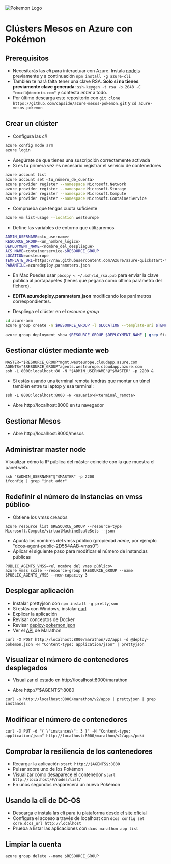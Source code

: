 
![Pokemon Logo](http://vignette1.wikia.nocookie.net/es.pokemon/images/6/61/Logo_de_Pok$C3$A9mon_(EN).png)

# Clústers Mesos en Azure con Pokémon

## Prerequisitos

* Necesitarás las *cli* para interactuar con Azure. Instala [nodejs](https://nodejs.org/en/) previamente y a continuación  ```npm install -g azure-cli```
* También te hará falta tener una clave RSA. **Solo si no tienes previamente clave generada**: ```ssh-keygen -t rsa -b 2048 -C "email@dominio.com"``` y contesta *enter* a todo.
* Por último descarga este repositorio con ```git clone https://github.com/capside/azure-mesos-pokemon.git``` y ```cd azure-mesos-pokemon```

## Crear un clúster

* Configura las *cli*

```bash
azure config mode arm
azure login
``` 
* Asegúrate de que tienes una suscripción correctamente activada
* Si es tu primera vez es necesario registrar el servicio de contenedores

```bash
azure account list
azure account set <tu_número_de_cuenta>
azure provider register --namespace Microsoft.Network
azure provider register --namespace Microsoft.Storage
azure provider register --namespace Microsoft.Compute
azure provider register --namespace Microsoft.ContainerService
``` 

* Comprueba que tengas cuota suficiente 

```bash
azure vm list-usage --location westeurope
```

* Define las variables de entorno que utilizaremos

```bash
ADMIN_USERNAME=<tu_username>
RESOURCE_GROUP=<un_nombre_lógico>
DEPLOYMENT_NAME=<nombre_del_despliegue>
ACS_NAME=containerservice-$RESOURCE_GROUP
LOCATION=westeurope
TEMPLATE_URI=https://raw.githubusercontent.com/Azure/azure-quickstart-templates/master/101-acs-dcos/azuredeploy.json
PARAMFILE=azuredeploy.parameters.json
```

* En Mac Puedes usar ```pbcopy < ~/.ssh/id_rsa.pub``` para enviar la clave pública al portapapeles (tienes que pegarla como último parámetro del fichero).
* **EDITA azuredeploy.parameters.json** modificando los parámetros correspondientes. 

* Despliega el clúster en el *resource group*

```bash
cd azure-arm
azure group create -n $RESOURCE_GROUP -l $LOCATION --template-uri $TEMPLATE_URI -e $PARAMFILE --deployment-name $DEPLOYMENT_NAME

azure group deployment show $RESOURCE_GROUP $DEPLOYMENT_NAME | grep State
```

## Gestionar clúster mediante web

```
MASTER="$RESOURCE_GROUP"mgmt.westeurope.cloudapp.azure.com
AGENTS="$RESOURCE_GROUP"agents.westeurope.cloudapp.azure.com
ssh -L 8000:localhost:80 -N "$ADMIN_USERNAME"@"$MASTER" -p 2200 &
```

* Si estás usando una terminal remota tendrás que montar un túnel también entre tu laptop y esa terminal:

```
ssh -L 8000:localhost:8000 -N <usuario>@<terminal_remota>
```

* Abre http://localhost:8000 en tu navegador

## Gestionar Mesos

* Abre http://localhost:8000/mesos 


## Administrar master node

Visualizar cómo la IP pública del máster coincide con la que muestra el panel web.

```
ssh "$ADMIN_USERNAME"@"$MASTER" -p 2200
ifconfig | grep "inet addr"
```

## Redefinir el número de instancias en vmss público

* Obtiene los vmss creados

```
azure resource list $RESOURCE_GROUP --resource-type Microsoft.Compute/virtualMachineScaleSets --json  
``` 

* Apunta los nombres del vmss público (propiedad *name*, por ejemplo "dcos-agent-public-2D554AAB-vmss0")
* Aplicar el siguiente paso para modificar el número de instancias públicas

```
PUBLIC_AGENTS_VMSS=<el nombre del vmss público>
azure vmss scale --resource-group $RESOURCE_GROUP --name $PUBLIC_AGENTS_VMSS --new-capacity 3
```

## Desplegar aplicación

* Instalar prettyjson con ```npm install -g prettyjson```
* Si estás con Windows, instalar [curl](https://curl.haxx.se/download.html)
* Explicar la aplicación
* Revisar conceptos de Docker
* Revisar [deploy-pokemon.json](https://github.com/capside/azure-mesos-pokemon/blob/master/azure-arm/deploy-pokemon.json)
* Ver el [API](https://mesosphere.github.io/marathon/docs/rest-api.html) de Marathon

```
curl -X POST http://localhost:8000/marathon/v2/apps -d @deploy-pokemon.json -H "Content-type: application/json" | prettyjson
```

## Visualizar el número de contenedores desplegados

* Visualizar el estado en http://localhost:8000/marathon

* Abre http://"$AGENTS":8080

```
curl -s http://localhost:8000/marathon/v2/apps | prettyjson | grep instances
```

## Modificar el número de contenedores

```
curl -X PUT -d "{ \"instances\": 3 }" -H "Content-type: application/json" http://localhost:8000/marathon/v2/apps/poki
```

## Comprobar la resiliencia de los contenedores

* Recargar la aplicación ```start http://$AGENTS$:8080```
* Pulsar sobre uno de los Pokémon
* Visualizar cómo desaparece el contenedor ```start http://localhost/#/nodes/list/``` 
* En unos segundos reaparecerá un nuevo Pokémon 

## Usando la cli de DC-OS

* Descarga e instala las cli para tu plataforma desde el [site oficial](https://dcos.io/docs/1.8/usage/cli/install/)
* Configura el acceso a través de localhost con ```dcos config set core.dcos_url http://localhost```
* Prueba a listar las aplicaciones con ```dcos marathon app list```

## Limpiar la cuenta

```
azure group delete --name $RESOURCE_GROUP 
``` 
 
 
 
